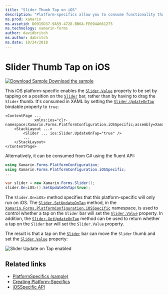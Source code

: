 ```yaml
---
title: "Slider Thumb Tap on iOS"
description: "Platform-specifics allow you to consume functionality that's only available on a specific platform, without implementing custom renderers or effects. This article explains how to consume the iOS platform-specific that enables the Slider.Value property to be set by tapping on the Slider bar."
ms.prod: xamarin
ms.assetid: D0915D37-9A59-4728-BB6A-FE094A661275
ms.technology: xamarin-forms
author: davidbritch
ms.author: dabritch
ms.date: 10/24/2018
---
```


# Slider Thumb Tap on iOS

[![Download Sample](~/media/shared/download.png) Download the sample](https://docs.microsoft.com/samples/xamarin/xamarin-forms-samples/userinterface-platformspecifics)

This iOS platform-specific enables the [`Slider.Value`](xref:Xamarin.Forms.Slider.Value) property to be set by tapping on a position on the [`Slider`](xref:Xamarin.Forms.Slider) bar, rather than by having to drag the `Slider` thumb. It's consumed in XAML by setting the [`Slider.UpdateOnTap`](xref:Xamarin.Forms.PlatformConfiguration.iOSSpecific.Slider.UpdateOnTapProperty) bindable property to `true`:

```xaml
<ContentPage ...
             xmlns:ios="clr-namespace:Xamarin.Forms.PlatformConfiguration.iOSSpecific;assembly=Xamarin.Forms.Core">
    <StackLayout ...>
        <Slider ... ios:Slider.UpdateOnTap="true" />
        ...
    </StackLayout>
</ContentPage>
```

Alternatively, it can be consumed from C# using the fluent API:

```csharp
using Xamarin.Forms.PlatformConfiguration;
using Xamarin.Forms.PlatformConfiguration.iOSSpecific;
...

var slider = new Xamarin.Forms.Slider();
slider.On<iOS>().SetUpdateOnTap(true);
```

The `Slider.On<iOS>` method specifies that this platform-specific will only run on iOS. The [`Slider.SetUpdateOnTap`](xref:Xamarin.Forms.PlatformConfiguration.iOSSpecific.Slider.SetUpdateOnTap(Xamarin.Forms.IPlatformElementConfiguration{Xamarin.Forms.PlatformConfiguration.iOS,Xamarin.Forms.Slider},System.Boolean)) method, in the [`Xamarin.Forms.PlatformConfiguration.iOSSpecific`](xref:Xamarin.Forms.PlatformConfiguration.iOSSpecific) namespace, is used to control whether a tap on the `Slider` bar will set the [`Slider.Value`](xref:Xamarin.Forms.Slider.Value) property. In addition, the [`Slider.GetUpdateOnTap`](xref:Xamarin.Forms.PlatformConfiguration.iOSSpecific.Slider.GetUpdateOnTap(Xamarin.Forms.IPlatformElementConfiguration{Xamarin.Forms.PlatformConfiguration.iOS,Xamarin.Forms.Slider})) method can be used to return whether a tap on the `Slider` bar will set the `Slider.Value` property.

The result is that a tap on the [`Slider`](xref:Xamarin.Forms.Slider) bar can move the `Slider` thumb and set the [`Slider.Value`](xref:Xamarin.Forms.Slider.Value) property:

![](slider-thumb-images/slider-updateontap.png "Slider Update on Tap enabled")

## Related links

- [PlatformSpecifics (sample)](https://docs.microsoft.com/samples/xamarin/xamarin-forms-samples/userinterface-platformspecifics)
- [Creating Platform-Specifics](~/xamarin-forms/platform/platform-specifics/index.md#creating-platform-specifics)
- [iOSSpecific API](xref:Xamarin.Forms.PlatformConfiguration.iOSSpecific)
